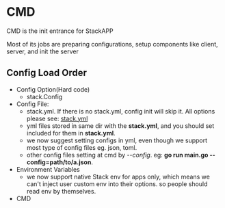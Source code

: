 # CMD

CMD is the init entrance for StackAPP

Most of its jobs are preparing configurations, setup components like client, server, and init the server

## Config Load Order

- Config Option(Hard code)
    - stack.Config 
- Config File: 
    - stack.yml. If there is no stack.yml, config init will skip it. All options please see: [stack.yml](../cmd/stack.yml)
    - yml files stored in same dir with the **stack.yml**, and you should set included for them in **stack.yml**.
    - we now suggest setting configs in yml, even though we support most type of config files eg. json, toml.
    - other config files setting at cmd by *--config*. eg: **go run main.go --config=path/to/a.json**.
- Environment Variables
    - we now support native Stack env for apps only, which means we can't inject user custom env into their options. so people should read env by themselves.
- CMD 
    